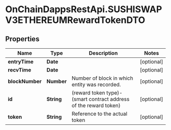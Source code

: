 # OnChainDappsRestApi.SUSHISWAPV3ETHEREUMRewardTokenDTO

## Properties

Name | Type | Description | Notes
------------ | ------------- | ------------- | -------------
**entryTime** | **Date** |  | [optional] 
**recvTime** | **Date** |  | [optional] 
**blockNumber** | **Number** | Number of block in which entity was recorded. | [optional] 
**id** | **String** | (reward token type)-(smart contract address of the reward token) | [optional] 
**token** | **String** | Reference to the actual token | [optional] 


